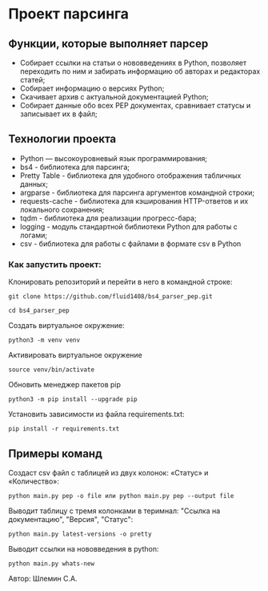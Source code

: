 # Проект парсинга

## Функции, которые выполняет парсер

- Собирает ссылки на статьи о нововведениях в Python, позволяет переходить по ним и забирать информацию об авторах и редакторах статей;
- Собирает информацию о версиях Python;
- Скачивает архив с актуальной документацией Python;
- Собирает данные обо всех PEP документах, сравнивает статусы и записывает их в файл;


## Технологии проекта

- Python — высокоуровневый язык программирования;
- bs4 - библиотека для парсинга;
- Pretty Table - библиотека для удобного отображения табличных данных;
- argparse - библиотека для парсинга аргументов командной строки;
- requests-cache - библиотека для кэширования HTTP-ответов и их локального сохранения;
- tqdm - библиотека для реализации прогресс-бара;
- logging - модуль стандартной библиотеки Python для работы с логами;
- csv - библиотека для работы с файлами в формате csv в Python


### Как запустить проект:

Клонировать репозиторий и перейти в него в командной строке:

```
git clone https://github.com/fluid1408/bs4_parser_pep.git

cd bs4_parser_pep
```

Cоздать виртуальное окружение:

```
python3 -m venv venv
```

Активировать виртуальное окружение

```
source venv/bin/activate
```

Обновить менеджер пакетов pip

```
python3 -m pip install --upgrade pip
```

Установить зависимости из файла requirements.txt:

```
pip install -r requirements.txt
```

## Примеры команд

Создаст csv файл с таблицей из двух колонок: «Статус» и «Количество»:

```
python main.py pep -o file или python main.py pep --output file
```

Выводит таблицу с тремя колонками в теримнал: "Ссылка на документацию", "Версия", "Статус":

```
python main.py latest-versions -o pretty
```

Выводит ссылки на нововведения в python:

```
python main.py whats-new
```
Автор: Шлемин С.А.
